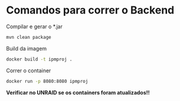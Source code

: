 # Comandos para correr o Backend

Compilar e gerar o *.jar

```cmd
mvn clean package
```

Build da imagem

```cmd
docker build -t ipmproj .
```

Correr o container

```cmd
docker run -p 8080:8080 ipmproj
```

**Verificar no UNRAID se os containers foram atualizados!!** 